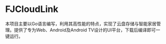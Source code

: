 # FJCloudLink
本项目主要以Go语言编写，利用其高性能的特点，实现了云盘存储与智能家居管理。提供了专为Web、Android及Android TV设计的UI平台，下载后编译即可一键运行。

